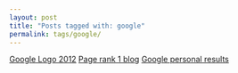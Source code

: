 ```yaml
---
layout: post
title: "Posts tagged with: google"
permalink: tags/google/
---
```

[Google Logo 2012](/2012/03/google-logo-2012)
[Page rank 1 blog](/2012/02/page-rank-1-blog)
[Google personal results](/2012/01/google-personal-results)
